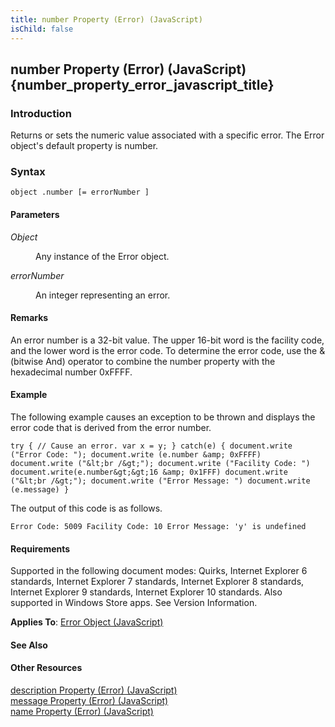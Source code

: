 ```yaml
---
title: number Property (Error) (JavaScript)
isChild: false
---
```


## number Property (Error) (JavaScript) {number_property_error_javascript_title}

### Introduction 

 Returns or sets the numeric value associated with a specific error. The Error object's default property is number.

### Syntax 

```
object .number [= errorNumber ]
```

#### Parameters 

<div id="sectionSection0" class="section" name="collapseableSection" style="" expanded="true">
  <dl class="authored">
    <dt>
      <i xmlns:util="util">Object</i>
    </dt>
    <dd>
      <p xmlns:util="util">
        Any instance of the <span sdata="langKeyword" value="Error"><span class="keyword">Error</span></span> object.
      </p>
    </dd>
    <dt>
      <i xmlns:util="util">errorNumber</i>
    </dt>
    <dd>
      <p xmlns:util="util">
        An integer representing an error.
      </p>
    </dd>
  </dl>
</div>

#### Remarks 

<div id="languageReferenceRemarksSection" class="section" name="collapseableSection" style="">
  <p xmlns:util="util">
    An error number is a 32-bit value. The upper 16-bit word is the facility code, and the lower word is the error code. To determine the error code, use the <span sdata="langKeyword" value=
    "&amp;"><span class="keyword">&amp;</span></span> (bitwise And) operator to combine the number property with the hexadecimal number <span class="code">0xFFFF</span>.
  </p>
</div>

#### Example 

<p xmlns:util="util">
  The following example causes an exception to be thrown and displays the error code that is derived from the error number.
</p>

```
try { // Cause an error. var x = y; } catch(e) { document.write ("Error Code: "); document.write (e.number &amp; 0xFFFF) document.write ("&lt;br /&gt;"); document.write ("Facility Code: ")
document.write(e.number&gt;&gt;16 &amp; 0x1FFF) document.write ("&lt;br /&gt;"); document.write ("Error Message: ") document.write (e.message) }
```

<p xmlns:util="util">
  The output of this code is as follows.
</p>

```
Error Code: 5009 Facility Code: 10 Error Message: 'y' is undefined
```

#### Requirements 

<div id="requirementsTitleSection" class="section" name="collapseableSection" style="">
  <p xmlns:util="util"></p>
  <p>
    Supported in the following document modes: Quirks, Internet Explorer 6 standards, Internet Explorer 7 standards, Internet Explorer 8 standards, Internet Explorer 9 standards, Internet Explorer 10
    standards. Also supported in Windows Store apps. See Version Information.
  </p>
  <p xmlns:util="util">
    <b>Applies To</b>: <span sdata="link"><a href="0b27d6ec-3997-4e91-a6c0-5afbaf494db7.htm">Error Object (JavaScript)</a></span>
  </p>
</div>

#### See Also 

<div id="seeAlsoSection" class="section" name="collapseableSection" style="">
  <h4 class="subHeading">
    Other Resources
  </h4>
  <div class="seeAlsoStyle">
    <span sdata="link" xmlns:util="util"><a href="ea727f1e-2041-4400-965c-67e6d47a1ff0.htm">description Property (Error) (JavaScript)</a></span>
  </div>
  <div class="seeAlsoStyle">
    <span sdata="link" xmlns:util="util"><a href="8cab0392-e0db-4714-827c-47ab04e8b4f2.htm">message Property (Error) (JavaScript)</a></span>
  </div>
  <div class="seeAlsoStyle">
    <span sdata="link" xmlns:util="util"><a href="94df2d6b-f1a1-4931-a956-0a930cb87f76.htm">name Property (Error) (JavaScript)</a></span>
  </div>
</div>

